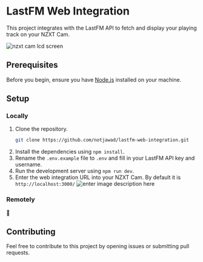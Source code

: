 
# LastFM Web Integration

This project integrates with the LastFM API to fetch and display your playing track on your NZXT Cam.

![nzxt cam lcd screen](https://files.catbox.moe/t1adch.png)

## Prerequisites

Before you begin, ensure you have [Node.js](https://nodejs.org/) installed on your machine.


## Setup

### Locally
1. Clone the repository.
	```bash
	git clone https://github.com/notjawad/lastfm-web-integration.git
	```
2. Install the dependencies using `npm install`.
3. Rename the `.env.example` file to `.env` and fill in your LastFM API key and username.
4. Run the development server using `npm run dev`.
5. Enter the web integration URL into your NZXT Cam. By default it is `http://localhost:3000/`
![enter image description here](https://files.catbox.moe/gnw87s.png)
### Remotely
🚧

## Contributing

Feel free to contribute to this project by opening issues or submitting pull requests.

